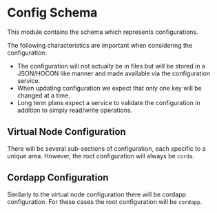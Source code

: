 # Config Schema

This module contains the schema which represents configurations.

The following characteristics are important when considering the configuration:

- The configuration will not actually be in files but will be stored in a JSON/HOCON like manner and made available via
the configuration service.
- When updating configuration we expect that only one key will be changed at a time.
- Long term plans expect a service to validate the configuration in addition to simply read/write operations.

## Virtual Node Configuration

There will be several sub-sections of configuration, each specific to a unique area.  However, the root configuration
will always be `corda`.

## Cordapp Configuration

Similarly to the virtual node configuration there will be cordapp configuration.  For these cases 
the root configuration will be `cordapp`.
